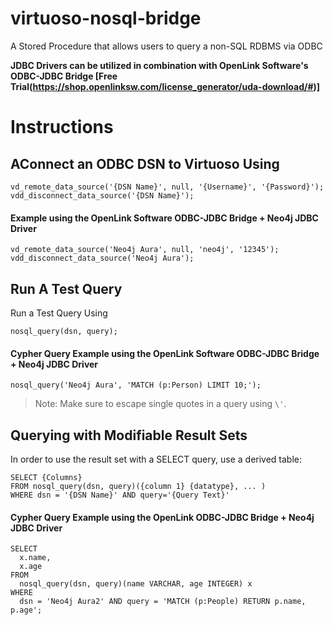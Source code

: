 # virtuoso-nosql-bridge
A Stored Procedure that allows users to query a non-SQL RDBMS via ODBC

**JDBC Drivers can be utilized in combination with OpenLink Software's ODBC-JDBC Bridge [Free Trial(https://shop.openlinksw.com/license_generator/uda-download/#)]**

# Instructions

## AConnect an ODBC DSN to Virtuoso Using
```
vd_remote_data_source('{DSN Name}', null, '{Username}', '{Password}');
vdd_disconnect_data_source('{DSN Name}');
```
#### Example using the OpenLink Software ODBC-JDBC Bridge + Neo4j JDBC Driver
```
vd_remote_data_source('Neo4j Aura', null, 'neo4j', '12345');
vdd_disconnect_data_source('Neo4j Aura');
```

## Run A Test Query
Run a Test Query Using
```
nosql_query(dsn, query);
```
#### Cypher Query Example using the OpenLink Software ODBC-JDBC Bridge + Neo4j JDBC Driver
```
nosql_query('Neo4j Aura', 'MATCH (p:Person) LIMIT 10;');
```
> Note: Make sure to escape single quotes in a query using `\'`.


## Querying with Modifiable Result Sets

In order to use the result set with a SELECT query, use a derived table:

```
SELECT {Columns}
FROM nosql_query(dsn, query)({column 1} {datatype}, ... )
WHERE dsn = '{DSN Name}' AND query='{Query Text}'
```

#### Cypher Query Example using the OpenLink ODBC-JDBC Bridge + Neo4j JDBC Driver
```
SELECT
  x.name,
  x.age 
FROM
  nosql_query(dsn, query)(name VARCHAR, age INTEGER) x
WHERE
  dsn = 'Neo4j Aura2' AND query = 'MATCH (p:People) RETURN p.name, p.age';
```
